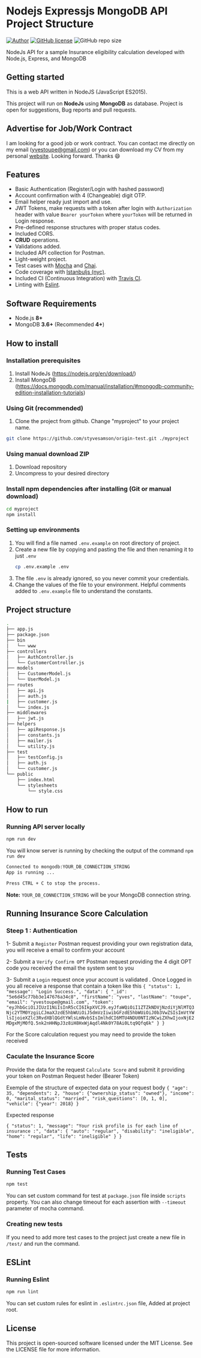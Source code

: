 # Nodejs Expressjs MongoDB  API Project Structure
[![Author](http://img.shields.io/badge/author-@yvestoupe-blue.svg)](https://www.linkedin.com/in/yves-toupe/)    [![GitHub license](https://img.shields.io/github/license/maitraysuthar/rest-api-nodejs-mongodb.svg)](https://github.com/styvesamson/api-insurance-eligibility/blob/master/LICENSE)  ![GitHub repo size](https://img.shields.io/github/repo-size/styvesamson/api-insurance-eligibility)

NodeJs API for a sample Insurance eligibility calculation developed with Node.js, Express, and MongoDB

## Getting started


This is a web  API written in  NodeJS (JavaScript ES2015).

This project will run on **NodeJs** using **MongoDB** as database. Project is open for suggestions, Bug reports and pull requests. 

## Advertise for Job/Work Contract

I am looking for a good job or work contract. You can contact me directly on my email ([yvestoupe@gmail.com](mailto:yvestoupe@gmail.com "yvestoupe@gmail.com")) or you can download my CV from my personal  [website](https://yvestoupe.com/). Looking forward. Thanks :smile:

## Features

-   Basic Authentication (Register/Login with hashed password)
-   Account confirmation with 4 (Changeable) digit OTP.
-   Email helper ready just import and use.
-   JWT Tokens, make requests with a token after login with `Authorization` header with value `Bearer yourToken` where `yourToken` will be returned in Login response.
-   Pre-defined response structures with proper status codes.
-   Included CORS.
-    **CRUD** operations.
-   Validations added.
-   Included API collection for Postman.
-   Light-weight project.
-   Test cases with [Mocha](https://mochajs.org/) and [Chai](https://www.chaijs.com/).
-   Code coverage with [Istanbuljs (nyc)](https://istanbul.js.org/).
-   Included CI (Continuous Integration) with [Travis CI](https://travis-ci.org).
-   Linting with [Eslint](https://eslint.org/).

## Software Requirements

-   Node.js **8+**
-   MongoDB **3.6+** (Recommended **4+**)

## How to install

### Installation prerequisites

1. Install NodeJs (https://nodejs.org/en/download/)
2. Install MongoDB (https://docs.mongodb.com/manual/installation/#mongodb-community-edition-installation-tutorials)

###  Using Git (recommended)

1.  Clone the project from github. Change "myproject" to your project name.

```bash
git clone https://github.com/styvesamson/origin-test.git ./myproject
```

### Using manual download ZIP

1.  Download repository
2.  Uncompress to your desired directory

### Install npm dependencies after installing (Git or manual download)

```bash
cd myproject
npm install
```

### Setting up environments

1.  You will find a file named `.env.example` on root directory of project.
2.  Create a new file by copying and pasting the file and then renaming it to just `.env`
    ```bash
    cp .env.example .env
    ```
3.  The file `.env` is already ignored, so you never commit your credentials.
4.  Change the values of the file to your environment. Helpful comments added to `.env.example` file to understand the constants.
## Project  structure
```sh
.
├── app.js
├── package.json
├── bin
│   └── www
├── controllers
│   ├── AuthController.js
│   └── CustomerController.js
├── models
│   ├── CustomerModel.js
│   └── UserModel.js
├── routes
│   ├── api.js
│   ├── auth.js
|   ├── customer.js
│   └── index.js
├── middlewares
│   ├── jwt.js
├── helpers
│   ├── apiResponse.js
│   ├── constants.js
│   ├── mailer.js
│   └── utility.js
├── test
│   ├── testConfig.js
│   ├── auth.js
│   └── customer.js
└── public
    ├── index.html
    └── stylesheets
        └── style.css
```
## How to run

### Running  API server locally

```bash
npm run dev
```

You will know server is running by checking the output of the command `npm run dev`

```bash
Connected to mongodb:YOUR_DB_CONNECTION_STRING
App is running ...

Press CTRL + C to stop the process.
```
**Note:**  `YOUR_DB_CONNECTION_STRING` will be your MongoDB connection string.


## Running Insurance Score Calculation

### Steep 1 : Authentication 
1- Submit a `Register`  Postman  request providing  your own registration data, you will receive a email to confirm  your account

2- Submit a `Verify Confirm OPT` Postman  request providing the 4 digit OPT code you received the email the system sent to you  

3- Submit  a `Login` request once your account is validated .  Once Logged in you all receive a response that contain a token like this 
`{
     "status": 1,
     "message": "Login Success.",
     "data": {
         "_id": "5e6d45c77bb3e147676a34c8",
         "firstName": "yves",
         "lastName": "toupe",
         "email": "yvestoupe@gmail.com",
         "token": "eyJhbGciOiJIUzI1NiIsInR5cCI6IkpXVCJ9.eyJfaWQiOiI1ZTZkNDVjNzdiYjNlMTQ3Njc2YTM0YzgiLCJmaXJzdE5hbWUiOiJ5dmVzIiwibGFzdE5hbWUiOiJ0b3VwZSIsImVtYWlsIjoieXZlc3RvdXBlQGdtYWlsLmNvbSIsImlhdCI6MTU4NDU0NTIzNCwiZXhwIjoxNjE2MDgxMjM0fQ.5nk2nHHNpJ3z8iH8HxWjAqdl4Nk0Y78Ai0Ltq9Qfq6k"
     }
 }`
 
 For the Score calculation request  you may need to provide the token received 

### Caculate the Insurance Score

Provide the data for the request  `Calculate Score` and submit it providing your  token on Postman Request heder  (Bearer Token) 

Exemple of the structure of expected data on your request body 
`{
   "age": 35,
   "dependents": 2,
   "house": {"ownership_status": "owned"},
   "income": 0,
   "marital_status": "married",
   "risk_questions": [0, 1, 0],
   "vehicle": {"year": 2018}
 }`
 
 
 Expected response
 
 `{
      "status": 1,
      "message": "Your risk profile is for each line of insurance :",
      "data": {
          "auto": "regular",
          "disability": "ineligible",
          "home": "regular",
          "life": "ineligible"
      }
  }`



## Tests

### Running  Test Cases

```bash
npm test
```

You can set custom command for test at `package.json` file inside `scripts` property. You can also change timeout for each assertion with `--timeout` parameter of mocha command.

### Creating new tests

If you need to add more test cases to the project just create a new file in `/test/` and run the command.

## ESLint

### Running  Eslint

```bash
npm run lint
```

You can set custom rules for eslint in `.eslintrc.json` file, Added at project root.

## License

This project is open-sourced software licensed under the MIT License. See the LICENSE file for more information.